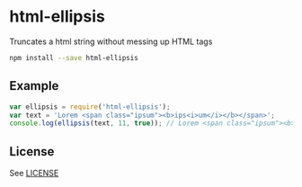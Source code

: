 # html-ellipsis

Truncates a html string without messing up HTML tags

```sh
npm install --save html-ellipsis
```

## Example

```js
var ellipsis = require('html-ellipsis');
var text = 'Lorem <span class="ipsum"><b>ips<i>um</i></b></span>';
console.log(ellipsis(text, 11, true)); // Lorem <span class="ipsum"><b>ips<i>u</i></b></span>&hellip;
```

## License
See [LICENSE](./LICENSE)
